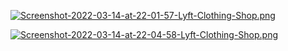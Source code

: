 [![Screenshot-2022-03-14-at-22-01-57-Lyft-Clothing-Shop.png](https://i.postimg.cc/yxb9NxrK/Screenshot-2022-03-14-at-22-01-57-Lyft-Clothing-Shop.png)](https://postimg.cc/GTv97LCg)

[![Screenshot-2022-03-14-at-22-04-58-Lyft-Clothing-Shop.png](https://i.postimg.cc/3JGWGtkm/Screenshot-2022-03-14-at-22-04-58-Lyft-Clothing-Shop.png)](https://postimg.cc/9rWW5ttQ)
